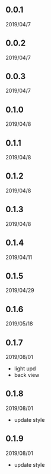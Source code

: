 ## 0.0.1 
 2019/04/7
## 0.0.2 
 2019/04/7
## 0.0.3 
 2019/04/7
## 0.1.0 
 2019/04/8
## 0.1.1 
 2019/04/8
## 0.1.2 
 2019/04/8
## 0.1.3 
 2019/04/8
## 0.1.4 
 2019/04/11
## 0.1.5 
 2019/04/29
## 0.1.6 
 2019/05/18
## 0.1.7 
 2019/08/01
 - light upd
 - back view
## 0.1.8
 2019/08/01
 - update style
## 0.1.9
 2019/08/01
 - update style